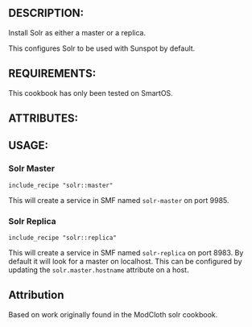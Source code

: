 ## DESCRIPTION:

Install Solr as either a master or a replica.

This configures Solr to be used with Sunspot by default.

## REQUIREMENTS:

This cookbook has only been tested on SmartOS.

## ATTRIBUTES:

## USAGE:

### Solr Master

```
include_recipe "solr::master"
```

This will create a service in SMF named `solr-master` on port 9985.

### Solr Replica

```
include_recipe "solr::replica"
```

This will create a service in SMF named `solr-replica` on port 8983. By default it will look for
a master on localhost. This can be configured by updating the `solr.master.hostname` attribute on
a host.

## Attribution

Based on work originally found in the ModCloth solr cookbook.
